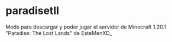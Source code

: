 # paradisetll
Mods para descargar y poder jugar el servidor de Minecraft 1.20.1 "Paradise: The Lost Lands" de EsteMenXD_
